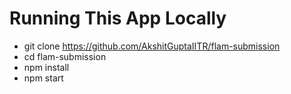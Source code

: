 # Running This App Locally

- git clone https://github.com/AkshitGuptaIITR/flam-submission
- cd flam-submission
- npm install
- npm start